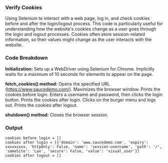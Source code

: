 ### Verify Cookies

Using Selenium to interact with a web page, log in, and check cookies before and after the login/logout process. This code is particularly useful for understanding how the website's cookies change as a user goes through the login and logout processes. Cookies often store session-related information, so their values might change as the user interacts with the website.
### Code Breakdown
**Initialization:**
Sets up a WebDriver using Selenium for Chrome.
Implicitly waits for a maximum of 10 seconds for elements to appear on the page.

**fetch_cookies() method:**
Opens the specified URL (https://www.saucedemo.com/).
Maximizes the browser window.
Prints the cookies before login.
Enters a username and password, then clicks the login button.
Prints the cookies after login.
Clicks on the burger menu and logs out.
Prints the cookies after logout.

**shutdown() method:**
Closes the browser session.

### Output
```
cookies before login = []
cookies after login = [{'domain': 'www.saucedemo.com', 'expiry': xxxxxxxxx, 'httpOnly': False, 'name': 'session-username', 'path': '/', 'sameSite': 'Lax', 'secure': False, 'value': 'visual_user'}]
cookies after logout = []
```
